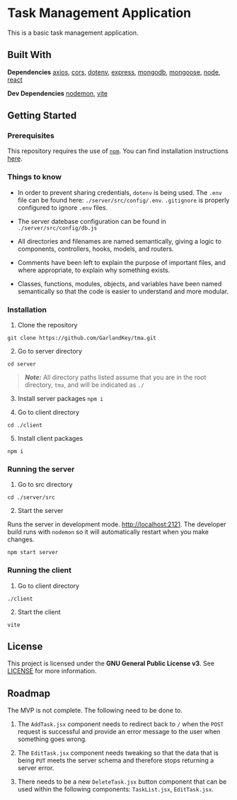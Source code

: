 # Task Management Application

This is a basic task management application. 
## Built With

**Dependencies**
[axios](https://github.com/axios/axios), [cors](https://github.com/expressjs/cors), [dotenv](https://github.com/motdotla/dotenv), [express](https://github.com/expressjs/express), [mongodb](https://github.com/mongodb/mongo), [mongoose](https://github.com/Automattic/mongoose), [node](https://github.com/nodejs/node), [react](https://github.com/facebook/react)

**Dev Dependencies**
[nodemon](https://github.com/remy/nodemon), [vite](https://github.com/vitejs/vite)

## Getting Started

### Prerequisites

This repository requires the use of [`npm`](https://github.com/npm/cli). You can find installation instructions [here](https://docs.npmjs.com/downloading-and-installing-node-js-and-npm).

### Things to know

* In order to prevent sharing credentials, `dotenv` is being used. The `.env` file can be found here: `./server/src/config/.env`. `.gitignore` is properly configured to ignore `.env` files.

* The server datebase configuration can be found in `./server/src/config/db.js`

* All directories and filenames are named semantically, giving a logic to components, controllers, hooks, models, and routers.

* Comments have been left to explain the purpose of important files, and where appropriate, to explain why something exists.

* Classes, functions, modules, objects, and variables have been named semantically so that the code is easier to understand and more modular.

### Installation

1. Clone the repository

`git clone https://github.com/GarlandKey/tma.git`

2. Go to server directory

`cd server`

> ***Note:*** All directory paths listed assume that you are in the root directory, `tma`, and will be indicated as `./`

3. Install server packages
`npm i`

4. Go to client directory

`cd ./client`

5. Install client packages

`npm i`

### Running the server

1. Go to src directory

`cd ./server/src`

2. Start the server

Runs the server in development mode. [http://localhost:2121](http://localhost:2121). The developer build runs with `nodemon` so it will automatically restart when you make changes.

`npm start server`

### Running the client

1. Go to client directory

`./client`

2. Start the client

`vite`

## License

This project is licensed under the **GNU General Public License v3**.
See [LICENSE](LICENSE) for more information.

## Roadmap

The MVP is not complete. The following need to be done to.

1. The `AddTask.jsx` component needs to redirect back to `/` when the `POST` request is successful and provide an error message to the user when something goes wrong.

2. The `EditTask.jsx` component needs tweaking so that the data that is being `PUT` meets the server schema and therefore stops returning a server error.

3. There needs to be a new `DeleteTask.jsx` button component that can be used within the following components: `TaskList.jsx`, `EditTask.jsx`.
